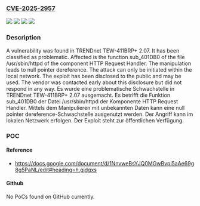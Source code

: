 ### [CVE-2025-2957](https://cve.mitre.org/cgi-bin/cvename.cgi?name=CVE-2025-2957)
![](https://img.shields.io/static/v1?label=Product&message=TEW-411BRP%2B&color=blue)
![](https://img.shields.io/static/v1?label=Version&message=2.07%20&color=brightgreen)
![](https://img.shields.io/static/v1?label=Vulnerability&message=Denial%20of%20Service&color=brightgreen)
![](https://img.shields.io/static/v1?label=Vulnerability&message=NULL%20Pointer%20Dereference&color=brightgreen)

### Description

A vulnerability was found in TRENDnet TEW-411BRP+ 2.07. It has been classified as problematic. Affected is the function sub_401DB0 of the file /usr/sbin/httpd of the component HTTP Request Handler. The manipulation leads to null pointer dereference. The attack can only be initiated within the local network. The exploit has been disclosed to the public and may be used. The vendor was contacted early about this disclosure but did not respond in any way.
Es wurde eine problematische Schwachstelle in TRENDnet TEW-411BRP+ 2.07 ausgemacht. Es betrifft die Funktion sub_401DB0 der Datei /usr/sbin/httpd der Komponente HTTP Request Handler. Mittels dem Manipulieren mit unbekannten Daten kann eine null pointer dereference-Schwachstelle ausgenutzt werden. Der Angriff kann im lokalen Netzwerk erfolgen. Der Exploit steht zur öffentlichen Verfügung.

### POC

#### Reference
- https://docs.google.com/document/d/1NnvweBsYJQ0MGwBvpi5aAe69g8g5PaNL/edit#heading=h.gjdgxs

#### Github
No PoCs found on GitHub currently.

